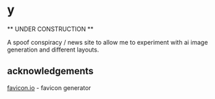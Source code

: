 # y

** UNDER CONSTRUCTION **

A spoof conspiracy / news site to allow me to experiment with ai image generation and different layouts.




## acknowledgements

[favicon.io](https://favicon.io/) - favicon generator